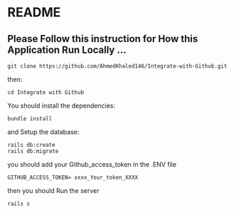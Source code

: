 # README

## Please Follow this instruction for How this Application Run Locally ...


```gitexclude
git clone https://github.com/AhmedKhaled146/Integrate-with-Github.git
```
then: 

```gitexclude
cd Integrate with Github
```

You should install the dependencies:
```gitexclude
bundle install
```

and Setup the database:

```gitexclude
rails db:create
rails db:migrate
```

you should add your Github_access_token in the .ENV file

```gitexclude
GITHUB_ACCESS_TOKEN= xxxx_Your_token_XXXX
```

then you should Run the server
```gitexclude
rails s
```